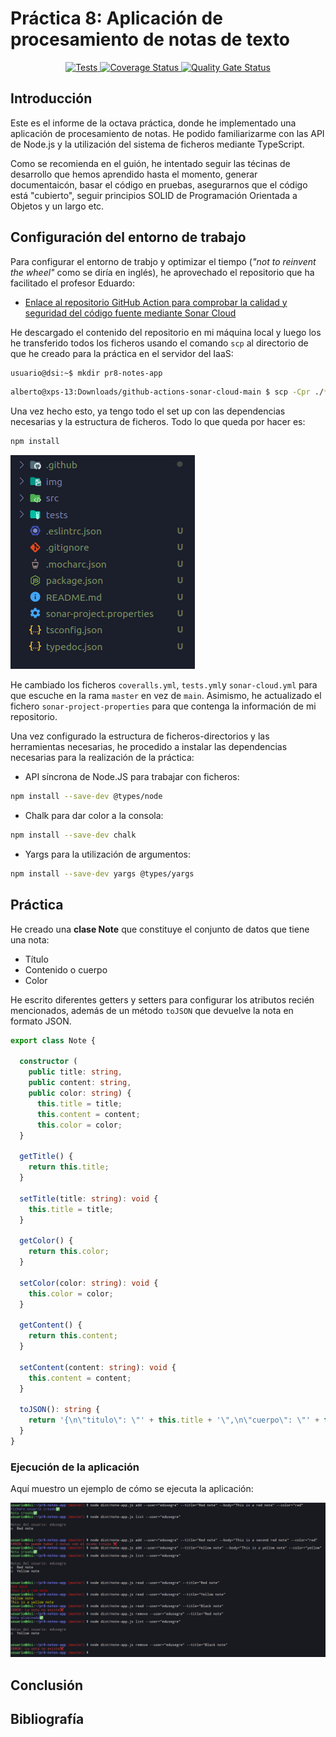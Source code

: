 # Práctica 8: Aplicación de procesamiento de notas de texto


<p align="center">
    <a href="https://github.com/ULL-ESIT-INF-DSI-2021/ull-esit-inf-dsi-20-21-prct08-filesystem-notes-app-alu0101123677/actions/workflows/tests.yml">
        <img alt="Tests" src="https://github.com/ULL-ESIT-INF-DSI-2021/ull-esit-inf-dsi-20-21-prct08-filesystem-notes-app-alu0100785630/actions/workflows/tests.yml/badge.svg">
    </a>
    <a href='https://coveralls.io/github/ULL-ESIT-INF-DSI-2021/ull-esit-inf-dsi-20-21-prct08-filesystem-notes-app-alu0100785630?branch=master'>
        <img src='https://coveralls.io/repos/github/ULL-ESIT-INF-DSI-2021/ull-esit-inf-dsi-20-21-prct08-filesystem-notes-app-alu0100785630/badge.svg?branch=master' alt='Coverage Status' />
    </a>
    <a href='https://sonarcloud.io/dashboard?id=ULL-ESIT-INF-DSI-2021_ull-esit-inf-dsi-20-21-prct08-filesystem-notes-app-alu0100785630'>
        <img src='https://sonarcloud.io/api/project_badges/measure?project=ULL-ESIT-INF-DSI-2021_ull-esit-inf-dsi-20-21-prct08-filesystem-notes-app-alu0100785630&metric=alert_status' alt='Quality Gate Status' />
    </a>
</p>


## Introducción

Este es el informe de la octava práctica, donde he implementado una aplicación de procesamiento de notas. He podido familiarizarme con las API de Node.js y la utilización del sistema de ficheros mediante TypeScript.

Como se recomienda en el guión, he intentado seguir las técinas de desarrollo que hemos aprendido hasta el momento, generar documentaicón, basar el código en pruebas, asegurarnos que el código está "cubierto", seguir principios SOLID de Programación Orientada a Objetos y un largo etc. 


## Configuración del entorno de trabajo

Para configurar el entorno de trabjo y optimizar el tiempo  (_"not to reinvent the wheel"_ como se diría en inglés), he aprovechado el repositorio que ha facilitado el profesor Eduardo:

- [Enlace al repositorio GitHub Action para comprobar la calidad y seguridad del código fuente mediante Sonar Cloud](https://github.com/ULL-ESIT-INF-DSI-2021/github-actions-sonar-cloud)

He descargado el contenido del repositorio en mi máquina local y luego los he transferido todos los ficheros usando el comando `scp` al directorio de que he creado para la práctica en el servidor del IaaS:

```bash
usuario@dsi:~$ mkdir pr8-notes-app
```

```bash
alberto@xps-13:Downloads/github-actions-sonar-cloud-main $ scp -Cpr ./* dsi:/home/usuario/pr5-objects-classes-interfaces
```

Una vez hecho esto, ya tengo todo el set up con las dependencias necesarias y la estructura de ficheros. Todo lo que queda por hacer es:

```bash
npm install
```
![project_structure](img/project_structure.png)

He cambiado los ficheros `coveralls.yml`, `tests.yml`y `sonar-cloud.yml` para que escuche en la rama `master` en vez de `main`. Asimismo, he actualizado el fichero `sonar-project-properties` para que contenga la información de mi repositorio.

Una vez configurado la estructura de ficheros-directorios y las herramientas necesarias, he procedido a instalar las dependencias necesarias para la realización de la práctica:

- API síncrona de Node.JS para trabajar con ficheros:
```bash
npm install --save-dev @types/node
```

- Chalk para dar color a la consola:
```bash
npm install --save-dev chalk
```

- Yargs para la utilización de argumentos:
```bash
npm install --save-dev yargs @types/yargs
```

## Práctica

He creado una __clase Note__ que constituye el conjunto de datos que tiene una nota:

- Título
- Contenido o cuerpo
- Color

He escrito diferentes getters y setters para configurar los atributos recién mencionados, además de un método `toJSON` que devuelve la nota en formato JSON.


```typescript
export class Note {

  constructor (
    public title: string, 
    public content: string, 
    public color: string) {
      this.title = title;
      this.content = content;
      this.color = color;
  }

  getTitle() {
    return this.title;
  }

  setTitle(title: string): void {
    this.title = title;
  }

  getColor() {
    return this.color;
  }

  setColor(color: string): void {
    this.color = color;
  }

  getContent() {
    return this.content;
  }

  setContent(content: string): void {
    this.content = content;
  }

  toJSON(): string {
    return '{\n\"titulo\": \"' + this.title + '\",\n\"cuerpo\": \"' + this.content + '\",\n\"color\": \"' + this.color + '\"\n}';
  }
}
```


### Ejecución de la aplicación

Aquí muestro un ejemplo de cómo se ejecuta la aplicación:

![app_running](img/app.png)


## Conclusión

## Bibliografía